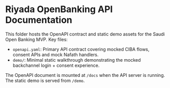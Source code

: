 # Riyada OpenBanking API Documentation

This folder hosts the OpenAPI contract and static demo assets for the Saudi Open Banking MVP. Key files:

- `openapi.yaml`: Primary API contract covering mocked CIBA flows, consent APIs and mock Nafath handlers.
- `demo/`: Minimal static walkthrough demonstrating the mocked backchannel login + consent experience.

The OpenAPI document is mounted at `/docs` when the API server is running. The static demo is served from `/demo`.
